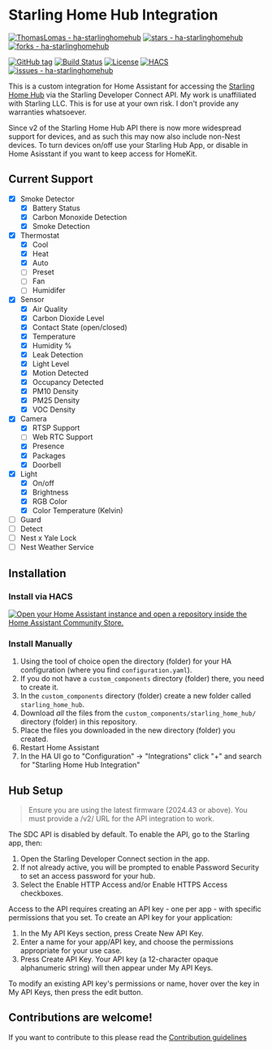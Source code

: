 # Starling Home Hub Integration

[![ThomasLomas - ha-starlinghomehub](https://img.shields.io/static/v1?label=ThomasLomas&message=ha-starlinghomehub&color=blue&logo=github)](https://github.com/ThomasLomas/ha-starlinghomehub "Go to GitHub repo")
[![stars - ha-starlinghomehub](https://img.shields.io/github/stars/ThomasLomas/ha-starlinghomehub?style=social)](https://github.com/ThomasLomas/ha-starlinghomehub)
[![forks - ha-starlinghomehub](https://img.shields.io/github/forks/ThomasLomas/ha-starlinghomehub?style=social)](https://github.com/ThomasLomas/ha-starlinghomehub)

[![GitHub tag](https://img.shields.io/github/release/ThomasLomas/ha-starlinghomehub?include_prereleases=&sort=semver&style=flat-square)](https://github.com/ThomasLomas/ha-starlinghomehub/releases/)
[![Build Status](https://img.shields.io/github/actions/workflow/status/ThomasLomas/ha-starlinghomehub/validate.yml?style=flat-square)](https://github.com/ThomasLomas/ha-starlinghomehub/actions/workflows/validate.yml)
[![License](https://img.shields.io/badge/License-MIT-blue?style=flat-square)](#license)
[![HACS](https://img.shields.io/badge/HACS-default-orange.svg?style=flat-square)](https://hacs.xyz)
[![issues - ha-starlinghomehub](https://img.shields.io/github/issues/ThomasLomas/ha-starlinghomehub?style=flat-square)](https://github.com/ThomasLomas/ha-starlinghomehub/issues)

This is a custom integration for Home Assistant for accessing the [Starling Home Hub](https://www.starlinghome.io/) via the Starling Developer Connect API. My work is unaffiliated with Starling LLC. This is for use at your own risk. I don't provide any warranties whatsoever.

Since v2 of the Starling Home Hub API there is now more widespread support for devices, and as such this may now also include non-Nest devices. To turn devices on/off use your Starling Hub App, or disable in Home Asisstant if you want to keep access for HomeKit.

## Current Support

- [x] Smoke Detector
  - [x] Battery Status
  - [x] Carbon Monoxide Detection
  - [x] Smoke Detection
- [x] Thermostat
  - [x] Cool
  - [x] Heat
  - [x] Auto
  - [ ] Preset
  - [ ] Fan
  - [ ] Humidifer
- [x] Sensor
  - [x] Air Quality
  - [x] Carbon Dioxide Level
  - [x] Contact State (open/closed)
  - [x] Temperature
  - [x] Humidity %
  - [x] Leak Detection
  - [x] Light Level
  - [x] Motion Detected
  - [x] Occupancy Detected
  - [x] PM10 Density
  - [x] PM25 Density
  - [x] VOC Density
- [x] Camera
  - [x] RTSP Support
  - [ ] Web RTC Support
  - [x] Presence
  - [x] Packages
  - [x] Doorbell
- [X] Light
  - [X] On/off
  - [X] Brightness
  - [X] RGB Color
  - [X] Color Temperature (Kelvin)
- [ ] Guard
- [ ] Detect
- [ ] Nest x Yale Lock
- [ ] Nest Weather Service

## Installation

### Install via HACS

[![Open your Home Assistant instance and open a repository inside the Home Assistant Community Store.](https://my.home-assistant.io/badges/hacs_repository.svg)](https://my.home-assistant.io/redirect/hacs_repository/?owner=ThomasLomas&repository=ha-starlinghomehub&category=integration)

### Install Manually

1. Using the tool of choice open the directory (folder) for your HA configuration (where you find `configuration.yaml`).
1. If you do not have a `custom_components` directory (folder) there, you need to create it.
1. In the `custom_components` directory (folder) create a new folder called `starling_home_hub`.
1. Download _all_ the files from the `custom_components/starling_home_hub/` directory (folder) in this repository.
1. Place the files you downloaded in the new directory (folder) you created.
1. Restart Home Assistant
1. In the HA UI go to "Configuration" -> "Integrations" click "+" and search for "Starling Home Hub Integration"

## Hub Setup

> Ensure you are using the latest firmware (2024.43 or above). You must provide a /v2/ URL for the API integration to work.

The SDC API is disabled by default. To enable the API, go to the Starling app, then:

1. Open the Starling Developer Connect section in the app.
2. If not already active, you will be prompted to enable Password Security to set an access password for your hub.
3. Select the Enable HTTP Access and/or Enable HTTPS Access checkboxes.

Access to the API requires creating an API key - one per app - with specific permissions that you set. To create an API key for your application:

1. In the My API Keys section, press Create New API Key.
2. Enter a name for your app/API key, and choose the permissions appropriate for your use case.
3. Press Create API Key. Your API key (a 12-character opaque alphanumeric string) will then appear under My API Keys.

To modify an existing API key's permissions or name, hover over the key in My API Keys, then press the edit button.

## Contributions are welcome!

If you want to contribute to this please read the [Contribution guidelines](CONTRIBUTING.md)
